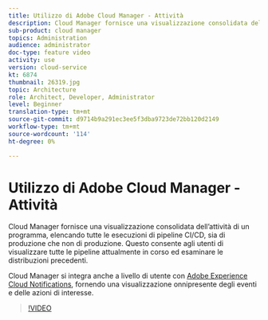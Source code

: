 ```yaml
---
title: Utilizzo di Adobe Cloud Manager - Attività
description: Cloud Manager fornisce una visualizzazione consolidata dell’attività di un programma, elencando tutte le esecuzioni di pipeline CI/CD, sia di produzione che non di produzione. Questo consente agli utenti di visualizzare tutte le pipeline attualmente in corso ed esaminare le distribuzioni precedenti.
sub-product: cloud manager
topics: Administration
audience: administrator
doc-type: feature video
activity: use
version: cloud-service
kt: 6874
thumbnail: 26319.jpg
topic: Architecture
role: Architect, Developer, Administrator
level: Beginner
translation-type: tm+mt
source-git-commit: d9714b9a291ec3ee5f3dba9723de72bb120d2149
workflow-type: tm+mt
source-wordcount: '114'
ht-degree: 0%

---
```



# Utilizzo di Adobe Cloud Manager - Attività

Cloud Manager fornisce una visualizzazione consolidata dell’attività di un programma, elencando tutte le esecuzioni di pipeline CI/CD, sia di produzione che non di produzione. Questo consente agli utenti di visualizzare tutte le pipeline attualmente in corso ed esaminare le distribuzioni precedenti.

Cloud Manager si integra anche a livello di utente con [Adobe Experience Cloud Notifications](https://experienceleague.adobe.com/docs/experience-manager-cloud-manager/using/how-to-use/notifications.html), fornendo una visualizzazione onnipresente degli eventi e delle azioni di interesse.

>[!VIDEO](https://video.tv.adobe.com/v/26319/?quality=12&learn=on)
